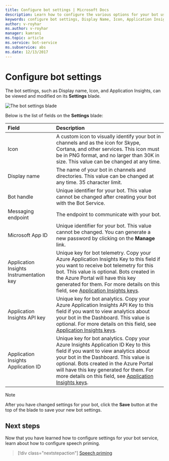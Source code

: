 ```yaml
---
title: Configure bot settings | Microsoft Docs
description: Learn how to configure the various options for your bot using the Azure portal.
keywords: configure bot settings, Display Name, Icon, Application Insights, Settings blade  
author: v-royhar
ms.author: v-royhar
manager: kamrani
ms.topic: article
ms.service: bot-service
ms.subservice: abs
ms.date: 12/13/2017
---
```

# Configure bot settings

The bot settings, such as Display name, Icon, and Application Insights, can be viewed and modified on its **Settings** blade.

![The bot settings blade](~/media/bot-service-portal-configure-settings/bot-settings-blade.png)

Below is the list of fields on the **Settings** blade:

| Field | Description |
| :---  | :---        |
| Icon | A custom icon to visually identify your bot in channels and as the icon for Skype, Cortana, and other services. This icon must be in PNG format, and no larger than 30K in size. This value can be changed at any time. |
| Display name | The name of your bot in channels and directories. This value can be changed at any time. 35 character limit. |
| Bot handle | Unique identifier for your bot. This value cannot be changed after creating your bot with the Bot Service. |
| Messaging endpoint | The endpoint to communicate with your bot. |
| Microsoft App ID | Unique identifier for your bot. This value cannot be changed. You can generate a new password by clicking on the **Manage** link. |
| Application Insights Instrumentation key | Unique key for bot telemetry. Copy your Azure Application Insights Key to this field if you want to receive bot telemetry for this bot. This value is optional. Bots created in the Azure Portal will have this key generated for them. For more details on this field, see [Application Insights keys](~/bot-service-resources-app-insights-keys.md). |
| Application Insights API key | Unique key for bot analytics. Copy your Azure Application Insights API Key to this field if you want to view analytics about your bot in the Dashboard. This value is optional. For more details on this field, see [Application Insights keys](~/bot-service-resources-app-insights-keys.md). |
| Application Insights Application ID | Unique key for bot analytics. Copy your Azure Insights Application ID Key to this field if you want to view analytics about your bot in the Dashboard. This value is optional. Bots created in the Azure Portal will have this key generated for them. For more details on this field, see [Application Insights keys](~/bot-service-resources-app-insights-keys.md). |

> [!NOTE]
> After you have changed settings for your bot, click the **Save** button at the top of the blade to save your new bot settings.

## Next steps
Now that you have learned how to configure settings for your bot service, learn about how to configure speech priming.
> [!div class="nextstepaction"]
> [Speech priming](bot-service-manage-speech-priming.md)